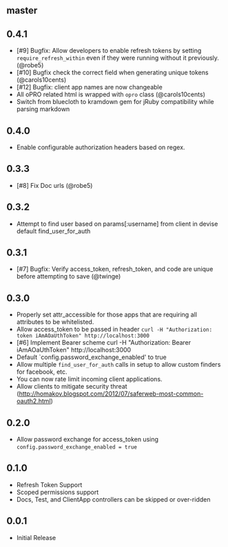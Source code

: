 ## master


## 0.4.1

- [#9] Bugfix: Allow developers to enable refresh tokens by setting `require_refresh_within` even if they were running without it previously. (@robe5)
- [#10] Bugfix check the correct field when generating unique tokens (@carols10cents)
- [#12] Bugfix: client app names are now changeable
- All oPRO related html is wrapped with `opro` class (@carols10cents)
- Switch from bluecloth to kramdown gem for jRuby compatibility while parsing markdown


## 0.4.0

- Enable configurable authorization headers based on regex.

## 0.3.3

- [#8] Fix Doc urls (@robe5)

## 0.3.2

- Attempt to find user based on params[:username] from client in devise default find_user_for_auth

## 0.3.1

- [#7] Bugfix: Verify access_token, refresh_token, and code are unique before attempting to save (@twinge)

## 0.3.0

- Properly set attr_accessible for those apps that are requiring all attributes to be whitelisted.
- Allow access_token to be passed in header `curl -H "Authorization: token iAmAOaUthToken" http://localhost:3000`
- [#6] Implement Bearer scheme curl -H "Authorization: Bearer iAmAOaUthToken" http://localhost:3000
- Default `config.password_exchange_enabled' to true
- Allow multiple `find_user_for_auth` calls in setup to allow custom finders for facebook, etc.
- You can now rate limit incoming client applications.
- Allow clients to mitigate security threat (http://homakov.blogspot.com/2012/07/saferweb-most-common-oauth2.html)

## 0.2.0

- Allow password exchange for access_token using `config.password_exchange_enabled = true`

## 0.1.0

- Refresh Token Support
- Scoped permissions support
- Docs, Test, and ClientApp controllers can be skipped or over-ridden

## 0.0.1

- Initial Release